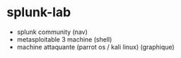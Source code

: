 # splunk-lab


- splunk community (nav)
- metasploitable 3 machine (shell)
- machine attaquante (parrot os / kali linux) (graphique)
